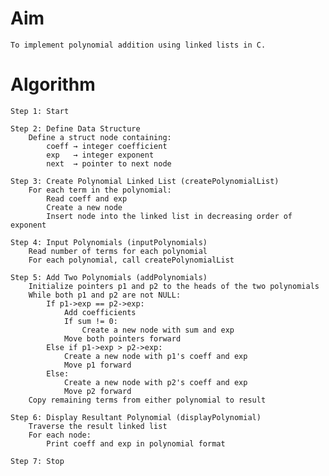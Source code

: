 
# Aim

    To implement polynomial addition using linked lists in C.

# Algorithm

    Step 1: Start

    Step 2: Define Data Structure
        Define a struct node containing:
            coeff → integer coefficient
            exp   → integer exponent
            next  → pointer to next node

    Step 3: Create Polynomial Linked List (createPolynomialList)
        For each term in the polynomial:
            Read coeff and exp
            Create a new node
            Insert node into the linked list in decreasing order of exponent

    Step 4: Input Polynomials (inputPolynomials)
        Read number of terms for each polynomial
        For each polynomial, call createPolynomialList

    Step 5: Add Two Polynomials (addPolynomials)
        Initialize pointers p1 and p2 to the heads of the two polynomials
        While both p1 and p2 are not NULL:
            If p1->exp == p2->exp:
                Add coefficients
                If sum != 0:
                    Create a new node with sum and exp
                Move both pointers forward
            Else if p1->exp > p2->exp:
                Create a new node with p1's coeff and exp
                Move p1 forward
            Else:
                Create a new node with p2's coeff and exp
                Move p2 forward
        Copy remaining terms from either polynomial to result

    Step 6: Display Resultant Polynomial (displayPolynomial)
        Traverse the result linked list
        For each node:
            Print coeff and exp in polynomial format

    Step 7: Stop
